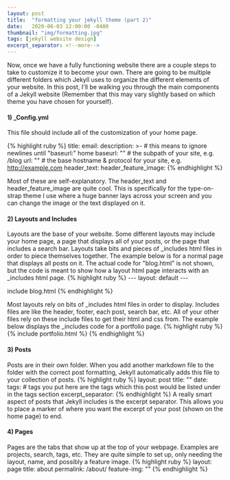 ```yaml
---
layout: post
title:  "formatting your jekyll theme (part 2)"
date:   2020-06-03 12:00:00 -0400
thumbnail: "img/formatting.jpg"
tags: [jekyll website design]
excerpt_separator: <!--more-->
---
```


Now, once we have a fully functioning website there are a couple steps to take to customize it to become your own. There are going to be multiple different folders which Jekyll uses to organize the different elements of your website. <!--more--> 
In this post, I'll be walking you through the main components of a Jekyll website (Remember that this may vary slightly based on which theme you have chosen for yourself).

<h4>1) _Config.yml </h4>
This file should include all of the customization of your home page.

{% highlight ruby %}
title:
email: 
description: >- # this means to ignore newlines until "baseurl:"
  home
baseurl: "" # the subpath of your site, e.g. /blog
url: "" # the base hostname & protocol for your site, e.g. http://example.com
header_text:
header_feature_image: 
{% endhighlight %}

Most of these are self-explanatory. The header_text and header_feature_image are quite cool. This is specifically for the type-on-strap theme I use where a huge banner lays across your screen and you can change the image or the text displayed on it.

<h4>2) Layouts and Includes</h4>
Layouts are the base of your website. Some different layouts may include your home page, a page that displays all of your posts, or the page that includes a search bar. Layouts take bits and pieces of _includes html files in order to piece themselves together. The example below is for a normal page that displays all posts on it. The actual code for "blog.html" is not shown, but the code is meant to show how a layout html page interacts with an _includes html page.
{% highlight ruby %}
---
layout: default
---

include blog.html
{% endhighlight %}

Most layouts rely on bits of _includes html files in order to display. Includes files are like the header, footer, each post, search bar, etc. All of your other files rely on these include files to get their html and css from. The example below displays the _includes code for a portfolio page.
{% highlight ruby %}
{% include portfolio.html %}
{% endhighlight %}

<h4>3) Posts</h4>
Posts are in their own folder. When you add another markdown file to the folder with the correct post formatting, Jekyll automatically adds this file to your collection of posts.
{% highlight ruby %}
layout: post
title:  ""
date:  
tags: # tags you put here are the tags which this post would be listed under in the tags section
excerpt_separator: <!--more-->
{% endhighlight %}
A really smart aspect of posts that Jekyll includes is the excerpt separator. This allows you to place a marker of where you want the excerpt of your post (shown on the home page) to end.

<h4>4) Pages</h4>
Pages are the tabs that show up at the top of your webpage. Examples are projects, search, tags, etc. They are quite simple to set up, only needing the layout, name, and possibly a feature image.
{% highlight ruby %}
layout: page
title: about
permalink: /about/
feature-img: ""
{% endhighlight %}
